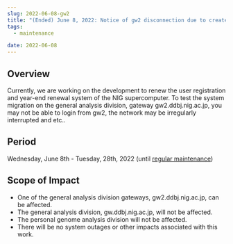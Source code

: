 ```yaml
---
slug: 2022-06-08-gw2
title: "(Ended) June 8, 2022: Notice of gw2 disconnection due to create an account and apply year-end renewal system renew"
tags:
  - maintenance

date: 2022-06-08
---
```



## Overview

Currently, we are working on the development to renew the user registration and year-end renewal system of the NIG supercomputer.
To test the system migration on the general analysis division, gateway gw2.ddbj.nig.ac.jp, you may not be able to login from gw2, the network may be irregularly interrupted and etc..

<!-- truncate -->


## Period

Wednesday, June 8th - Tuesday, 28th, 2022
(until [regular maintenance](/blog/2022-04-25-scheduled-maintenance))

## Scope of Impact

- One of the general analysis division gateways, gw2.ddbj.nig.ac.jp, can be affected.
- The general analysis division, gw.ddbj.nig.ac.jp, will not be affected.
- The personal genome analysis division will not be affected.
- There will be no system outages or other impacts associated with this work.
